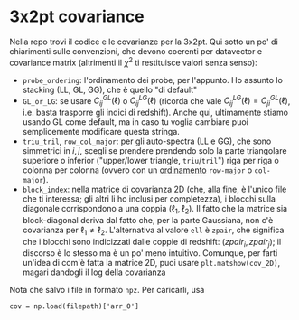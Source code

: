 ﻿# 3x2pt covariance

Nella repo trovi il codice e le covarianze per la 3x2pt. Qui sotto un po' di chiarimenti sulle convenzioni, che devono coerenti per datavector e covariance matrix (altrimenti il $\chi^2$ ti restituisce valori senza senso):
* `probe_ordering`: l'ordinamento dei probe, per l'appunto. Ho assunto lo stacking (LL, GL, GG), che è quello "di default"
* `GL_or_LG`: se usare $C^{GL}_{ij}(\ell)$ o $C^{LG}_{ij}(\ell)$ (ricorda che vale $C^{LG}_{ij}(\ell) = C^{GL}_{ji}(\ell)$, i.e. basta trasporre gli indici di redshift). Anche qui, ultimamente stiamo usando GL come default, ma in caso tu voglia cambiare puoi semplicemente modificare questa stringa.
* `triu_tril`, `row_col_major`: per gli auto-spectra (LL e GG), che sono simmetrici in $i, j$, scegli se prendere prendendo solo la parte triangolare superiore o inferior ("upper/lower triangle, `triu`/`tril`") riga per riga o colonna per colonna (ovvero con un [ordinamento](https://en.wikipedia.org/wiki/Row-_and_column-major_order) `row-major` o `col-major`).
* `block_index`: nella matrice di covarianza 2D (che, alla fine, è l'unico file che ti interessa; gli altri li ho inclusi per completezza), i blocchi sulla diagonale corrispondono a una coppia $(\ell_1, \ell_2)$. Il fatto che la matrice sia block-diagonal deriva dal fatto che, per la parte Gaussiana, non c'è covarianza per $\ell_1 \neq \ell_2$. L'alternativa al valore `ell` è `zpair`, che significa che i blocchi sono indicizzati dalle coppie di redshift: $(zpair_i, zpair_j)$; il discorso è lo stesso ma è un po' meno intuitivo. Comunque, per farti un'idea di com'è fatta la matrice 2D, puoi usare `plt.matshow(cov_2D)`, magari dandogli il log della covarianza 

Nota che salvo i file in formato `npz`. Per caricarli, usa

    cov = np.load(filepath)['arr_0']

